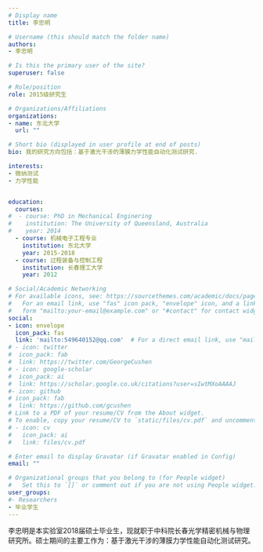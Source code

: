 ```yaml
---
# Display name
title: 李忠明

# Username (this should match the folder name)
authors:
- 李忠明

# Is this the primary user of the site?
superuser: false

# Role/position
role: 2015级研究生

# Organizations/Affiliations
organizations:
- name: 东北大学
  url: ""

# Short bio (displayed in user profile at end of posts)
bio: 我的研究方向包括：基于激光干涉的薄膜力学性能自动化测试研究.

interests:
- 微纳测试
- 力学性能


education:
  courses:
#  - course: PhD in Mechanical Enginering
#    institution: The University of Queensland, Australia
#    year: 2014
  - course: 机械电子工程专业
    institution: 东北大学
    year: 2015-2018
  - course: 过程装备与控制工程
    institution: 长春理工大学
    year: 2012

# Social/Academic Networking
# For available icons, see: https://sourcethemes.com/academic/docs/page-builder/#icons
#   For an email link, use "fas" icon pack, "envelope" icon, and a link in the
#   form "mailto:your-email@example.com" or "#contact" for contact widget.
social:
- icon: envelope
  icon_pack: fas
  link: 'mailto:549640152@qq.com'  # For a direct email link, use "mailto:test@example.org".
# - icon: twitter
#  icon_pack: fab
#  link: https://twitter.com/GeorgeCushen
# - icon: google-scholar
#  icon_pack: ai
#  link: https://scholar.google.co.uk/citations?user=sIwtMXoAAAAJ
#- icon: github
# icon_pack: fab
#  link: https://github.com/gcushen
# Link to a PDF of your resume/CV from the About widget.
# To enable, copy your resume/CV to `static/files/cv.pdf` and uncomment the lines below.
# - icon: cv
#   icon_pack: ai
#   link: files/cv.pdf

# Enter email to display Gravatar (if Gravatar enabled in Config)
email: ""

# Organizational groups that you belong to (for People widget)
#   Set this to `[]` or comment out if you are not using People widget.
user_groups:
#- Researchers
- 毕业学生
---
```


李忠明是本实验室2018届硕士毕业生，现就职于中科院长春光学精密机械与物理研究所。硕士期间的主要工作为：基于激光干涉的薄膜力学性能自动化测试研究。